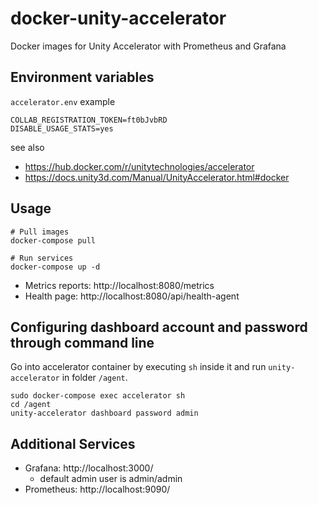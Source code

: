 # docker-unity-accelerator
Docker images for Unity Accelerator with Prometheus and Grafana

## Environment variables

`accelerator.env` example

```
COLLAB_REGISTRATION_TOKEN=ft0bJvbRD
DISABLE_USAGE_STATS=yes
```

see also
- https://hub.docker.com/r/unitytechnologies/accelerator
- https://docs.unity3d.com/Manual/UnityAccelerator.html#docker

## Usage

```
# Pull images
docker-compose pull

# Run services
docker-compose up -d
```

- Metrics reports: http://localhost:8080/metrics
- Health page: http://localhost:8080/api/health-agent

## Configuring dashboard account and password through command line
Go into accelerator container by executing `sh` inside it and run `unity-accelerator` in folder `/agent`.
```
sudo docker-compose exec accelerator sh
cd /agent
unity-accelerator dashboard password admin
```

## Additional Services

- Grafana: http://localhost:3000/
    - default admin user is admin/admin
- Prometheus: http://localhost:9090/
